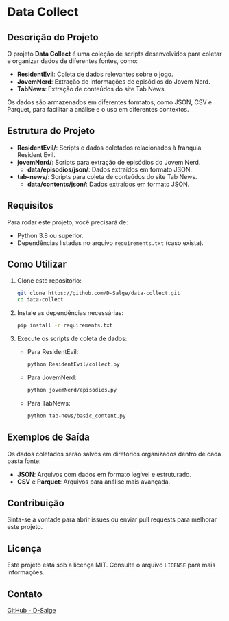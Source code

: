# Data Collect

## Descrição do Projeto
O projeto **Data Collect** é uma coleção de scripts desenvolvidos para coletar e organizar dados de diferentes fontes, como:

- **ResidentEvil**: Coleta de dados relevantes sobre o jogo.
- **JovemNerd**: Extração de informações de episódios do Jovem Nerd.
- **TabNews**: Extração de conteúdos do site Tab News.

Os dados são armazenados em diferentes formatos, como JSON, CSV e Parquet, para facilitar a análise e o uso em diferentes contextos.

## Estrutura do Projeto
- **ResidentEvil/**: Scripts e dados coletados relacionados à franquia Resident Evil.
- **jovemNerd/**: Scripts para extração de episódios do Jovem Nerd.
  - **data/episodios/json/**: Dados extraídos em formato JSON.
- **tab-news/**: Scripts para coleta de conteúdos do site Tab News.
  - **data/contents/json/**: Dados extraídos em formato JSON.

## Requisitos
Para rodar este projeto, você precisará de:

- Python 3.8 ou superior.
- Dependências listadas no arquivo `requirements.txt` (caso exista).

## Como Utilizar
1. Clone este repositório:
   ```bash
   git clone https://github.com/D-Salge/data-collect.git
   cd data-collect
   ```

2. Instale as dependências necessárias:
   ```bash
   pip install -r requirements.txt
   ```

3. Execute os scripts de coleta de dados:
   - Para ResidentEvil:
     ```bash
     python ResidentEvil/collect.py
     ```
   - Para JovemNerd:
     ```bash
     python jovemNerd/episodios.py
     ```
   - Para TabNews:
     ```bash
     python tab-news/basic_content.py
     ```

## Exemplos de Saída
Os dados coletados serão salvos em diretórios organizados dentro de cada pasta fonte:
- **JSON**: Arquivos com dados em formato legível e estruturado.
- **CSV** e **Parquet**: Arquivos para análise mais avançada.

## Contribuição
Sinta-se à vontade para abrir issues ou enviar pull requests para melhorar este projeto.

## Licença
Este projeto está sob a licença MIT. Consulte o arquivo `LICENSE` para mais informações.

## Contato
[GitHub - D-Salge](https://github.com/D-Salge)
